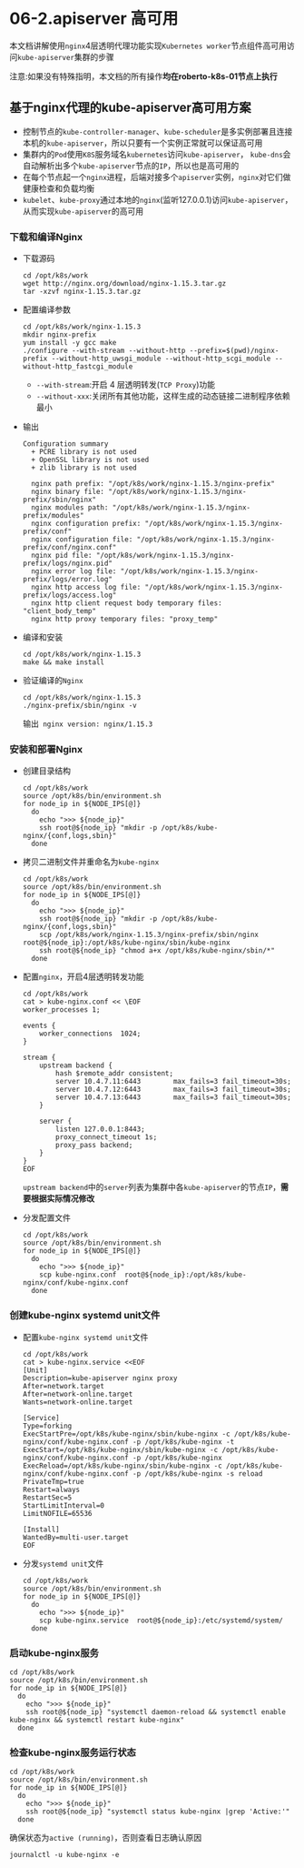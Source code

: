 # 06-2.apiserver 高可用

本文档讲解使用`nginx`4层透明代理功能实现`Kubernetes worker`节点组件高可用访问`kube-apiserver`集群的步骤

注意:如果没有特殊指明，本文档的所有操作**均在roberto-k8s-01节点上执行**

## 基于nginx代理的kube-apiserver高可用方案

- 控制节点的`kube-controller-manager`、`kube-scheduler`是多实例部署且连接本机的`kube-apiserver`，所以只要有一个实例正常就可以保证高可用
- 集群内的`Pod`使用`K8S`服务域名`kubernetes`访问`kube-apiserver`， `kube-dns`会自动解析出多个`kube-apiserver`节点的`IP`，所以也是高可用的
- 在每个节点起一个`nginx`进程，后端对接多个`apiserver`实例，`nginx`对它们做健康检查和负载均衡
- `kubelet`、`kube-proxy`通过本地的`nginx`(监听127.0.0.1)访问`kube-apiserver`，从而实现`kube-apiserver`的高可用

### 下载和编译Nginx

- 下载源码

    ```shell
    cd /opt/k8s/work
    wget http://nginx.org/download/nginx-1.15.3.tar.gz
    tar -xzvf nginx-1.15.3.tar.gz
    ```

- 配置编译参数

    ```shell
    cd /opt/k8s/work/nginx-1.15.3
    mkdir nginx-prefix
    yum install -y gcc make
    ./configure --with-stream --without-http --prefix=$(pwd)/nginx-prefix --without-http_uwsgi_module --without-http_scgi_module --without-http_fastcgi_module
    ```

    - `--with-stream`:开启 4 层透明转发(`TCP Proxy`)功能
    - `--without-xxx`:关闭所有其他功能，这样生成的动态链接二进制程序依赖最小

- 输出

    ```shell
    Configuration summary
      + PCRE library is not used
      + OpenSSL library is not used
      + zlib library is not used
    
      nginx path prefix: "/opt/k8s/work/nginx-1.15.3/nginx-prefix"
      nginx binary file: "/opt/k8s/work/nginx-1.15.3/nginx-prefix/sbin/nginx"
      nginx modules path: "/opt/k8s/work/nginx-1.15.3/nginx-prefix/modules"
      nginx configuration prefix: "/opt/k8s/work/nginx-1.15.3/nginx-prefix/conf"
      nginx configuration file: "/opt/k8s/work/nginx-1.15.3/nginx-prefix/conf/nginx.conf"
      nginx pid file: "/opt/k8s/work/nginx-1.15.3/nginx-prefix/logs/nginx.pid"
      nginx error log file: "/opt/k8s/work/nginx-1.15.3/nginx-prefix/logs/error.log"
      nginx http access log file: "/opt/k8s/work/nginx-1.15.3/nginx-prefix/logs/access.log"
      nginx http client request body temporary files: "client_body_temp"
      nginx http proxy temporary files: "proxy_temp"
    ```

- 编译和安装

    ```shell
    cd /opt/k8s/work/nginx-1.15.3
    make && make install
    ```

- 验证编译的`Nginx`

    ```shell
    cd /opt/k8s/work/nginx-1.15.3
    ./nginx-prefix/sbin/nginx -v
    ```

    输出` nginx version: nginx/1.15.3`

### 安装和部署Nginx

- 创建目录结构

    ```shell
    cd /opt/k8s/work
    source /opt/k8s/bin/environment.sh
    for node_ip in ${NODE_IPS[@]}
      do
        echo ">>> ${node_ip}"
        ssh root@${node_ip} "mkdir -p /opt/k8s/kube-nginx/{conf,logs,sbin}"
      done
    ```

- 拷贝二进制文件并重命名为`kube-nginx`

    ```shell
    cd /opt/k8s/work
    source /opt/k8s/bin/environment.sh
    for node_ip in ${NODE_IPS[@]}
      do
        echo ">>> ${node_ip}"
        ssh root@${node_ip} "mkdir -p /opt/k8s/kube-nginx/{conf,logs,sbin}"
        scp /opt/k8s/work/nginx-1.15.3/nginx-prefix/sbin/nginx  root@${node_ip}:/opt/k8s/kube-nginx/sbin/kube-nginx
        ssh root@${node_ip} "chmod a+x /opt/k8s/kube-nginx/sbin/*"
      done
    ```

- 配置`nginx`，开启4层透明转发功能

    ```shell
    cd /opt/k8s/work
    cat > kube-nginx.conf << \EOF
    worker_processes 1;
    
    events {
        worker_connections  1024;
    }
    
    stream {
        upstream backend {
            hash $remote_addr consistent;
            server 10.4.7.11:6443        max_fails=3 fail_timeout=30s;
            server 10.4.7.12:6443        max_fails=3 fail_timeout=30s;
            server 10.4.7.13:6443        max_fails=3 fail_timeout=30s;
        }
    
        server {
            listen 127.0.0.1:8443;
            proxy_connect_timeout 1s;
            proxy_pass backend;
        }
    }
    EOF
    ```

    `upstream backend`中的`server`列表为集群中各`kube-apiserver`的节点`IP`，**需要根据实际情况修改**

- 分发配置文件

    ```shell
    cd /opt/k8s/work
    source /opt/k8s/bin/environment.sh
    for node_ip in ${NODE_IPS[@]}
      do
        echo ">>> ${node_ip}"
        scp kube-nginx.conf  root@${node_ip}:/opt/k8s/kube-nginx/conf/kube-nginx.conf
      done
    ```

### 创建kube-nginx systemd unit文件

- 配置`kube-nginx systemd unit`文件

    ```shell
    cd /opt/k8s/work
    cat > kube-nginx.service <<EOF
    [Unit]
    Description=kube-apiserver nginx proxy
    After=network.target
    After=network-online.target
    Wants=network-online.target
    
    [Service]
    Type=forking
    ExecStartPre=/opt/k8s/kube-nginx/sbin/kube-nginx -c /opt/k8s/kube-nginx/conf/kube-nginx.conf -p /opt/k8s/kube-nginx -t
    ExecStart=/opt/k8s/kube-nginx/sbin/kube-nginx -c /opt/k8s/kube-nginx/conf/kube-nginx.conf -p /opt/k8s/kube-nginx
    ExecReload=/opt/k8s/kube-nginx/sbin/kube-nginx -c /opt/k8s/kube-nginx/conf/kube-nginx.conf -p /opt/k8s/kube-nginx -s reload
    PrivateTmp=true
    Restart=always
    RestartSec=5
    StartLimitInterval=0
    LimitNOFILE=65536
    
    [Install]
    WantedBy=multi-user.target
    EOF
    ```

- 分发`systemd unit`文件

    ```shell
    cd /opt/k8s/work
    source /opt/k8s/bin/environment.sh
    for node_ip in ${NODE_IPS[@]}
      do
        echo ">>> ${node_ip}"
        scp kube-nginx.service  root@${node_ip}:/etc/systemd/system/
      done
    ```

### 启动kube-nginx服务

```shell
cd /opt/k8s/work
source /opt/k8s/bin/environment.sh
for node_ip in ${NODE_IPS[@]}
  do
    echo ">>> ${node_ip}"
    ssh root@${node_ip} "systemctl daemon-reload && systemctl enable kube-nginx && systemctl restart kube-nginx"
  done
```

### 检查kube-nginx服务运行状态

```shell
cd /opt/k8s/work
source /opt/k8s/bin/environment.sh
for node_ip in ${NODE_IPS[@]}
  do
    echo ">>> ${node_ip}"
    ssh root@${node_ip} "systemctl status kube-nginx |grep 'Active:'"
  done
```

确保状态为`active (running)`，否则查看日志确认原因

```shell
journalctl -u kube-nginx -e
```

